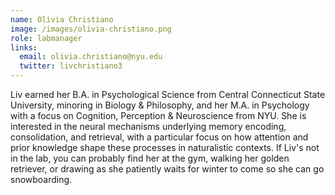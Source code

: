 ```yaml
---
name: Olivia Christiano
image: /images/olivia-christiano.png
role: labmanager
links:
  email: olivia.christiano@nyu.edu
  twitter: livchristiano3
---
```



Liv earned her B.A. in Psychological Science from Central Connecticut State University, minoring in Biology & Philosophy, and her M.A. in Psychology with a focus on Cognition, Perception & Neuroscience from NYU. She is interested in the neural mechanisms underlying memory encoding, consolidation, and retrieval, with a particular focus on how attention and prior knowledge shape these processes in naturalistic contexts. If Liv's not in the lab, you can probably find her at the gym, walking her golden retriever, or drawing as she patiently waits for winter to come so she can go snowboarding. 
